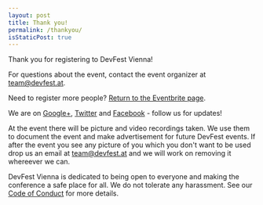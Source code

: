 ```yaml
---
layout: post
title: Thank you!
permalink: /thankyou/
isStaticPost: true
---
```


Thank you for registering to DevFest Vienna!

For questions about the event, contact the event organizer at [team@devfest.at](mailto:team@devfest.at).

Need to register more people? [Return to the Eventbrite page](http://devfest-vienna.eventbrite.com).

We are on [Google+](https://google.com/+DevFestVienna), [Twitter](https://twitter.com/devfestvienna) and [Facebook](https://www.facebook.com/devfestvienna) - follow us for updates!

At the event there will be picture and video recordings taken. We use them to document the event and make advertisement for future DevFest events.
If after the event you see any picture of you which you don't want to be used drop us an email at [team@devfest.at](mailto:team@devfest.at) and we will work on removing it whereever we can.

DevFest Vienna is dedicated to being open to everyone and making the conference a safe place for all.
We do not tolerate any harassment.
See our [Code of Conduct](/cod) for more details.

<img class="img-responsive feature-image" src="{{ site.baseurl }}/img/posts/thankyou.jpg" style="display:none">
